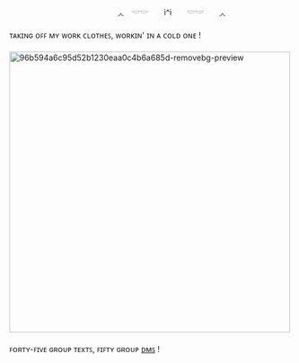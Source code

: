 ㅤㅤㅤㅤㅤㅤㅤㅤㅤㅤㅤㅤㅤㅤㅤ◞◟　𓎟𓎟　 i^i　　𓎟𓎟　　◞◟ㅤㅤㅤㅤㅤㅤㅤㅤㅤㅤㅤㅤㅤㅤㅤㅤㅤㅤㅤㅤㅤㅤㅤㅤㅤㅤㅤㅤㅤㅤㅤㅤㅤㅤㅤㅤㅤㅤㅤㅤㅤㅤㅤㅤㅤ
ᴛᴀᴋɪɴɢ ᴏꜰꜰ ᴍʏ ᴡᴏʀᴋ ᴄʟᴏᴛʜᴇꜱ, ᴡᴏʀᴋɪɴ' ɪɴ ᴀ ᴄᴏʟᴅ ᴏɴᴇ !
ㅤ ㅤㅤㅤㅤㅤㅤㅤㅤㅤㅤㅤㅤㅤㅤㅤㅤㅤㅤㅤㅤㅤㅤㅤㅤㅤㅤㅤㅤㅤㅤㅤㅤ<img width="500" height="500" alt="96b594a6c95d52b1230eaa0c4b6a685d-removebg-preview" src="https://github.com/user-attachments/assets/6ef3433c-2a31-4a2a-a991-1b4d86ff52f0" />
ㅤㅤㅤㅤㅤㅤㅤㅤㅤㅤㅤㅤㅤㅤㅤㅤㅤㅤㅤㅤㅤㅤㅤㅤㅤㅤㅤㅤㅤㅤㅤㅤㅤㅤㅤㅤꜰᴏʀᴛʏ-ꜰɪᴠᴇ ɢʀᴏᴜᴘ ᴛᴇxᴛꜱ, ꜰɪꜰᴛʏ ɢʀᴏᴜᴘ [ᴅᴍꜱ](https://open.spotify.com/track/69LIySpilrFIeilJ6RrIAt?si=ed8dd0e6e9034876) !
